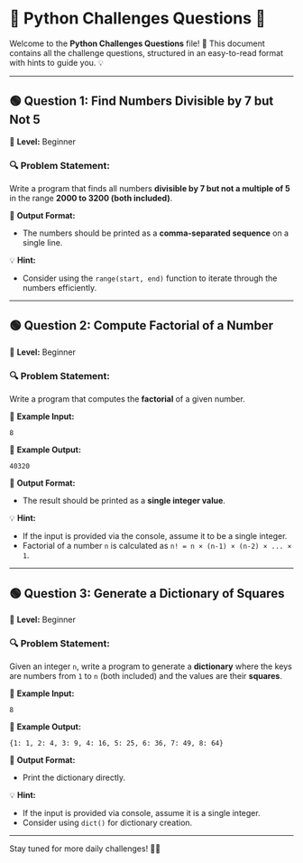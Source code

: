 # 📜 Python Challenges Questions 🐍

Welcome to the **Python Challenges Questions** file! 🚀 This document contains all the challenge questions, structured in an easy-to-read format with hints to guide you. 💡

---

## 🟢 Question 1: Find Numbers Divisible by 7 but Not 5

📌 **Level:** Beginner

### 🔍 Problem Statement:
Write a program that finds all numbers **divisible by 7 but not a multiple of 5** in the range **2000 to 3200 (both included)**.

📌 **Output Format:**
- The numbers should be printed as a **comma-separated sequence** on a single line.

💡 **Hint:**
- Consider using the `range(start, end)` function to iterate through the numbers efficiently.

---

## 🟢 Question 2: Compute Factorial of a Number

📌 **Level:** Beginner

### 🔍 Problem Statement:
Write a program that computes the **factorial** of a given number.

📌 **Example Input:**
```
8
```
📌 **Example Output:**
```
40320
```

📌 **Output Format:**
- The result should be printed as a **single integer value**.

💡 **Hint:**
- If the input is provided via the console, assume it to be a single integer.
- Factorial of a number `n` is calculated as `n! = n × (n-1) × (n-2) × ... × 1`.

---

## 🟢 Question 3: Generate a Dictionary of Squares

📌 **Level:** Beginner

### 🔍 Problem Statement:
Given an integer `n`, write a program to generate a **dictionary** where the keys are numbers from `1` to `n` (both included) and the values are their **squares**.

📌 **Example Input:**
```
8
```
📌 **Example Output:**
```
{1: 1, 2: 4, 3: 9, 4: 16, 5: 25, 6: 36, 7: 49, 8: 64}
```

📌 **Output Format:**
- Print the dictionary directly.

💡 **Hint:**
- If the input is provided via console, assume it is a single integer.
- Consider using `dict()` for dictionary creation.

---

Stay tuned for more daily challenges! 🚀🐍


